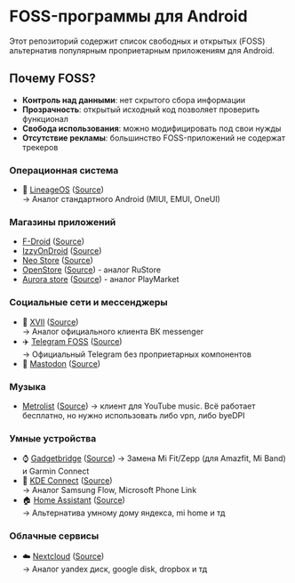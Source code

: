 # FOSS-программы для Android

Этот репозиторий содержит список свободных и открытых (FOSS) альтернатив популярным проприетарным приложениям для Android.

## Почему FOSS?
- **Контроль над данными**: нет скрытого сбора информации
- **Прозрачность**: открытый исходный код позволяет проверить функционал
- **Свобода использования**: можно модифицировать под свои нужды
- **Отсутствие рекламы**: большинство FOSS-приложений не содержат трекеров


### Операционная система
- 📱 [LineageOS](https://lineageos.org) ([Source](https://github.com/LineageOS))  
  → Аналог стандартного Android (MIUI, EMUI, OneUI)

### Магазины приложений
- [F-Droid](https://f-droid.org/packages/org.fdroid.fdroid) ([Source](https://gitlab.com/fdroid/fdroidclient))
- [IzzyOnDroid](https://f-droid.org/packages/in.sunilpaulmathew.izzyondroid) ([Source](https://gitlab.com/sunilpaulmathew/izzyondroid))
- [Neo Store](https://f-droid.org/packages/com.machiav3lli.fdroid) ([Source](https://github.com/NeoApplications/Neo-Store))
- [OpenStore](https://apt.izzysoft.de/fdroid/index/apk/dev.mi6e4ka.openstore) ([Source](https://codeberg.org/mi6e4ka/openstore)) - аналог RuStore
- [Aurora store](https://f-droid.org/packages/com.aurora.store) ([Source](https://gitlab.com/AuroraOSS/AuroraStore)) - аналог PlayMarket

### Социальные сети и мессенджеры
- 💬 [XVII](https://f-droid.org/packages/com.twoeightnine.root.xvii) ([Source](https://github.com/TwoEightNine/XVII))  
  → Аналог официального клиента ВК messenger
- ✈️ [Telegram FOSS](https://f-droid.org/app/org.telegram.messenger) ([Source](https://github.com/Telegram-FOSS-Team/Telegram-FOSS))  
  → Официальный Telegram без проприетарных компонентов
- 🐘 [Mastodon](https://f-droid.org/packages/org.joinmastodon.android) ([Source](https://github.com/mastodon/mastodon-android))

### Музыка
- [Metrolist](https://apt.izzysoft.de/fdroid/index/apk/com.metrolist.music) ([Source](https://github.com/mostafaalagamy/Metrolist))
  → клиент для YouTube music. Всё работает бесплатно, но нужно использовать либо vpn, либо byeDPI

### Умные устройства
- ⌚ [Gadgetbridge](https://f-droid.org/packages/nodomain.freeyourgadget.gadgetbridge) ([Source](https://codeberg.org/Freeyourgadget/Gadgetbridge))
  → Замена Mi Fit/Zepp (для Amazfit, Mi Band) и Garmin Connect
- 🔄 [KDE Connect](https://f-droid.org/packages/org.kde.kdeconnect_tp) ([Source](https://invent.kde.org/network/kdeconnect-android))  
  → Аналог Samsung Flow, Microsoft Phone Link
- 🏠 [Home Assistant](https://f-droid.org/packages/io.homeassistant.companion.android.minimal) ([Source](https://github.com/home-assistant/android))  
  → Альтернатива умному дому яндекса, mi home и тд

### Облачные сервисы
- ☁️ [Nextcloud](https://f-droid.org/packages/com.nextcloud.client) ([Source](https://github.com/nextcloud/android))  
  → Аналог yandex диск, google disk, dropbox и тд